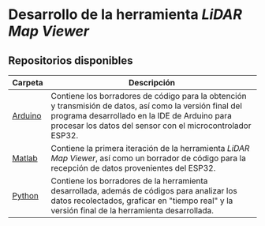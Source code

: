 
# Desarrollo de la herramienta *LiDAR Map Viewer*
## Repositorios disponibles

[Arduino]: https://github.com/CeronCh/Tesis_LiDAR/tree/main/App/Arduino
[Matlab]: https://github.com/CeronCh/Tesis_LiDAR/tree/main/App/Matlab
[Python]: https://github.com/CeronCh/Tesis_LiDAR/tree/main/App/Python


| Carpeta | Descripción |
|---------|-------------|
| [Arduino] | Contiene los borradores de código para la obtención y transmisión de datos, así como la versión final del programa desarrollado en la IDE de Arduino para procesar los datos del sensor con el microcontrolador ESP32. |
| [Matlab] | Contiene la primera iteración de la herramienta *LiDAR Map Viewer*, así como un borrador de código para la recepción de datos provenientes del ESP32. |
| [Python] | Contiene los borradores de la herramienta desarrollada, además de códigos para analizar los datos recolectados, graficar en "tiempo real" y la versión final de la herramienta desarrollada. |
